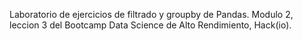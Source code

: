 Laboratorio de ejercicios de filtrado y groupby de Pandas. Modulo 2, leccion 3 del Bootcamp Data Science de Alto Rendimiento, Hack(io).